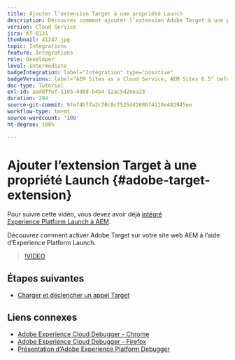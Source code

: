 ```yaml
---
title: Ajouter l’extension Target à une propriété Launch
description: Découvrez comment ajouter l’extension Adobe Target à une propriété Adobe Experience Platform Launch.
version: Cloud Service
jira: KT-6131
thumbnail: 41247.jpg
topic: Integrations
feature: Integrations
role: Developer
level: Intermediate
badgeIntegration: label="Intégration" type="positive"
badgeVersions: label="AEM Sites as a Cloud Service, AEM Sites 6.5" before-title="false"
doc-type: Tutorial
exl-id: aa48ffef-1105-4d0d-b4b4-12ac5d2eea23
duration: 294
source-git-commit: 9fef4b77a2c70c8cf525d42686f4120e481945ee
workflow-type: tm+mt
source-wordcount: '100'
ht-degree: 100%

---
```


# Ajouter l’extension Target à une propriété Launch {#adobe-target-extension}

Pour suivre cette vidéo, vous devez avoir déjà [intégré Experience Platform Launch à AEM](../experience-platform/data-collection/tags/overview.md).

Découvrez comment activer Adobe Target sur votre site web AEM à l’aide d’Experience Platform Launch.

>[!VIDEO](https://video.tv.adobe.com/v/41247?quality=12&learn=on)

## Étapes suivantes

+ [Charger et déclencher un appel Target](./load-and-fire-target.md)

## Liens connexes

+ [Adobe Experience Cloud Debugger - Chrome](https://chrome.google.com/webstore/detail/adobe-experience-platform/bfnnokhpnncpkdmbokanobigaccjkpob)
+ [Adobe Experience Cloud Debugger - Firefox](https://addons.mozilla.org/fr/firefox/addon/adobe-experience-platform-dbg/)
+ [Présentation d’Adobe Experience Platform Debugger](https://experienceleague.adobe.com/docs/platform-learn/data-collection/debugger/overview.html?lang=fr)
